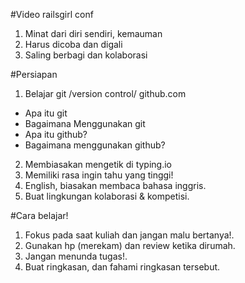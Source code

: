 #Video railsgirl conf
1. Minat dari diri sendiri, kemauman
2. Harus dicoba dan digali
3. Saling berbagi dan kolaborasi


#Persiapan
1. Belajar git /version control/  github.com
  * Apa itu git
  * Bagaimana Menggunakan git
  * Apa itu github?
  * Bagaimana menggunakan github?
2. Membiasakan mengetik di typing.io
3. Memiliki rasa ingin tahu yang tinggi!
4. English, biasakan membaca bahasa inggris.
5. Buat lingkungan kolaborasi & kompetisi.

#Cara belajar!
1. Fokus pada saat kuliah dan jangan malu bertanya!.
2. Gunakan hp (merekam) dan review ketika dirumah.
3. Jangan menunda tugas!.
4. Buat ringkasan, dan fahami ringkasan tersebut.

